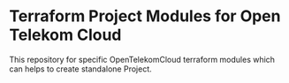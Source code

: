 # Terraform Project Modules for Open Telekom Cloud
This repository for specific OpenTelekomCloud terraform modules which can helps to create standalone Project. 
